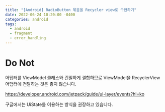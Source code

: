 ```yaml
---
title: "[Android] RadioButton 묶음을 Recycler view로 구현하기"
date: 2022-06-24 10:20:00 -0400
categories: android
tags:
  - android
  - fragment
  - error_handling
---
```


# Do Not

어댑터를 ViewModel 클래스와 긴밀하게 결합하므로 ViewModel을 RecyclerView 어댑터에 전달하는 것은 좋지 않습니다.

https://developer.android.com/jetpack/guide/ui-layer/events?hl=ko

구글에서는 UiState를 이용하는 방식을 권장하고 있습니다.
